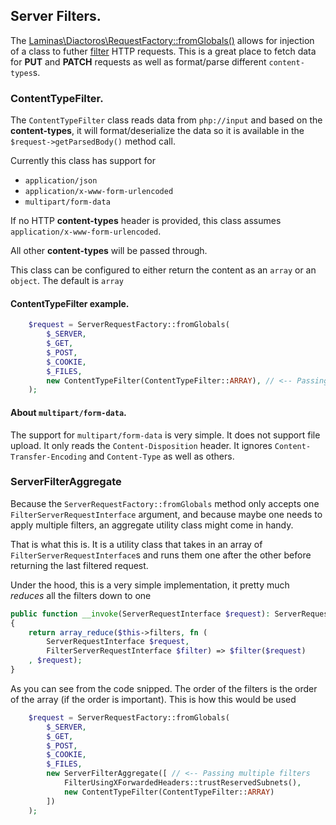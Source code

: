 ## Server Filters.

The [Laminas\Diactoros\RequestFactory::fromGlobals()](https://docs.laminas.dev/laminas-diactoros/v3/factories/) allows for injection of a class to futher [filter](https://docs.laminas.dev/laminas-diactoros/v3/server-request-filters/) HTTP requests. This is a great place to fetch data for **PUT** and **PATCH** requests as well as format/parse different `content-types`s.

### ContentTypeFilter.
The `ContentTypeFilter` class reads data from `php://input` and based on the **content-types**, it will format/deserialize the data so it is available in the `$request->getParsedBody()` method call.

Currently this class has support for

- `application/json`
- `application/x-www-form-urlencoded`
- `multipart/form-data`

If no HTTP **content-types** header is provided, this class assumes `application/x-www-form-urlencoded`.

All other **content-types** will be passed through.

This class can be configured to either return the content as an `array` or an `object`. The default is `array`

#### ContentTypeFilter example.

```php
    $request = ServerRequestFactory::fromGlobals(
        $_SERVER,
        $_GET,
        $_POST,
        $_COOKIE,
        $_FILES,
        new ContentTypeFilter(ContentTypeFilter::ARRAY), // <-- Passing the filter
    );
```

#### About `multipart/form-data`.
The support for `multipart/form-data` is very simple. It does not support file upload. It only reads the `Content-Disposition` header. It ignores `Content-Transfer-Encoding` and `Content-Type` as well as others.


### ServerFilterAggregate
Because the `ServerRequestFactory::fromGlobals` method only accepts one `FilterServerRequestInterface` argument, and because maybe one needs to apply multiple filters, an aggregate utility class might come in handy.

That is what this is. It is a utility class that takes in an array of `FilterServerRequestInterface`s and runs them one after the other before returning the last filtered request.

Under the hood, this is a very simple implementation, it pretty much _reduces_ all the filters down to one
```php
public function __invoke(ServerRequestInterface $request): ServerRequestInterface
{
    return array_reduce($this->filters, fn (
        ServerRequestInterface $request, 
        FilterServerRequestInterface $filter) => $filter($request)
    , $request);
}
```

As you can see from the code snipped. The order of the filters is the order of the array (if the order is important). This is how this would be used
```php
    $request = ServerRequestFactory::fromGlobals(
        $_SERVER,
        $_GET,
        $_POST,
        $_COOKIE,
        $_FILES,
        new ServerFilterAggregate([ // <-- Passing multiple filters
            FilterUsingXForwardedHeaders::trustReservedSubnets(),
            new ContentTypeFilter(ContentTypeFilter::ARRAY)
        ])
    );
```